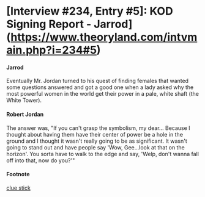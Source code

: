 # [Interview #234, Entry #5]: KOD Signing Report - Jarrod](https://www.theoryland.com/intvmain.php?i=234#5)

#### Jarrod

Eventually Mr. Jordan turned to his quest of finding females that wanted some questions answered and got a good one when a lady asked why the most powerful women in the world get their power in a pale, white shaft (the White Tower).

#### Robert Jordan

The answer was, "If you can't grasp the symbolism, my dear... Because I thought about having them have their center of power be a hole in the ground and I thought it wasn't really going to be as significant. It wasn't going to stand out and have people say 'Wow, Gee...look at that on the horizon'. You sorta have to walk to the edge and say, 'Welp, don't wanna fall off into that, now do you?'"

#### Footnote

[clue stick](http://www.theoryland.com/intvmain.php?i=36#19)

